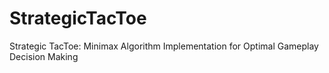 # StrategicTacToe
Strategic TacToe: Minimax Algorithm Implementation for Optimal Gameplay Decision Making
